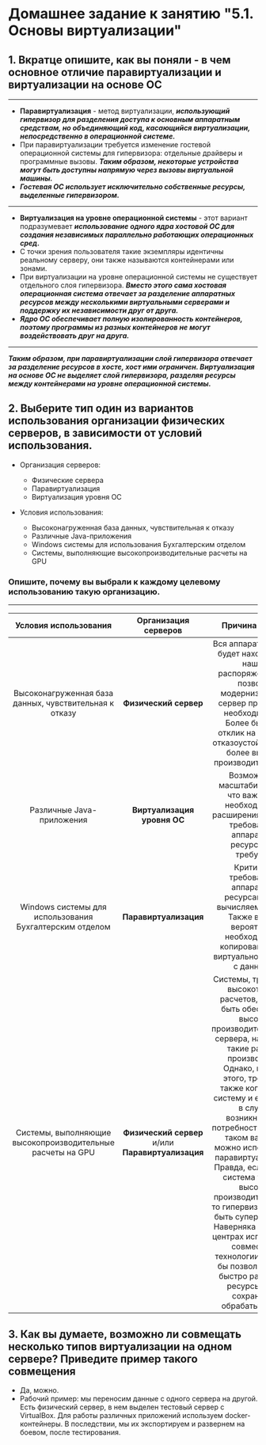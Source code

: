 # Домашнее задание к занятию "5.1. Основы виртуализации"

## 1. Вкратце опишите, как вы поняли - в чем основное отличие паравиртуализации и виртуализации на основе ОС


-------------------------------------------------
* **Паравиртуализация** - метод виртуализации, ***использующий гипервизор для разделения доступа к основным аппаратным средствам, но объединяющий код, касающийся виртуализации, непосредственно в операционной системе.***
* При паравиртуализации требуется изменение гостевой операционной системы для гипервизора: отдельные драйверы и программные вызовы. ***Таким образом, некоторые устройства могут быть доступны напрямую через вызовы виртуальной машины.***
* ***Гостевая ОС использует исключительно собственные ресурсы, выделенные гипервизором.*** 
 
-------------------------------------------------
* **Виртуализация на уровне операционной системы** - этот вариант подразумевает ***использование одного ядра хостовой ОС для создания независимых параллельно работающих операционных сред.***
* С точки зрения пользователя такие экземпляры идентичны реальному серверу, они также называются контейнерами или зонами.
* При виртуализации на уровне операционной системы не существует отдельного слоя гипервизора. ***Вместо этого сама хостовая операционная система отвечает за разделение аппаратных ресурсов между несколькими виртуальными серверами и поддержку их независимости друг от друга.*** 
* ***Ядро ОС обеспечивает полную изолированность контейнеров, поэтому программы из разных контейнеров не могут воздействовать друг на друга.***
-------------------------------------------------

***Таким образом, при паравиртуализации слой гипервизора отвечает за разделение ресурсов в хосте, хост ими ограничен.
Виртуализация на основе ОС не выделяет слой гипервизора, разделяя ресурсы между контейнерами на уровне операционной системы.***

## 2. Выберите тип один из вариантов использования организации физических серверов, в зависимости от условий использования.
* Организация серверов:    
  * Физические сервера 
  * Паравиртуализация
  * Виртуализация уровня ОС

* Условия использования:
  * Высоконагруженная база данных, чувствительная к отказу
  * Различные Java-приложения
  * Windows системы для использования Бухгалтерским отделом
  * Системы, выполняющие высокопроизводительные расчеты на GPU

### Опишите, почему вы выбрали к каждому целевому использованию такую организацию.

-------------------------------------------------

| Условия использования                                      | Организация серверов       | Причина выбора  |
|:----------------------------------------------------------:|:--------------------------:|:---------------:|
| Высоконагруженная база данных, чувствительная к отказу     | **Физический сервер**      | Вся аппаратная часть будет находиться в нашем распоряжении, что позволит модернизировать сервер при первой необходимости. Более быстрый отклик на запросы, отказоустойчивость и более высокая производительность. |
| Различные Java-приложения                                  | **Виртуализация уровня ОС**| Возможность масштабирования, что важно при необходимости расширения. Высоких требований к аппаратным ресурсам не требуется |
| Windows системы для использования Бухгалтерским отделом    | **Паравиртуализация**      | Критичных требований к аппаратным ресурсам нет, к вычисляемым есть. Также высока вероятность необходимости копирования всей виртуальной машины с данными.|
| Системы, выполняющие высокопроизводительные расчеты на GPU | **Физический сервер** и/или **Паравиртуализация** | Системы, требующие высокоточных расчетов, должны быть обеспечены высокой производительностью сервера, на котором такие расчеты производятся. Однако, помимо этого, требуется также копировать систему и её данные, в случае возникновения потребности в этом. В таком варианте можно использовать паравиртуализацию. Правда, если каждая система требует высокой производительности, то гипервизор должен быть супер мощным. Наверняка в научных центрах используется совместные технологии, которые бы позволили как и быстро расширять ресурсы, так и сохранять и обрабатывать их.

## 3. Как вы думаете, возможно ли совмещать несколько типов виртуализации на одном сервере? Приведите пример такого совмещения

* Да, можно. 
* Рабочий пример: мы переносим данные с одного сервера на другой. Есть физический сервер, в нем выделен тестовый сервер с VirtualBox. Для работы различных приложений используем docker-контейнеры. В последствии, мы их экспортируем и развернем на боевом, после тестирования. 
